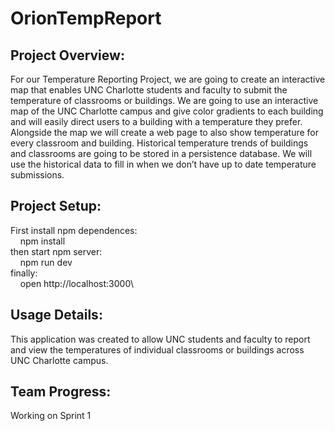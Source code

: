 # OrionTempReport

## Project Overview:
For our Temperature Reporting Project, we are going to create an interactive map that enables UNC Charlotte students and faculty to submit the temperature of classrooms or buildings. We are going to use an interactive map of the UNC Charlotte campus and give color gradients to each building and will easily direct users to a building with a temperature they prefer. Alongside the map we will create a web page to also show temperature for every classroom and building. Historical temperature trends of buildings and classrooms are going to be stored in a persistence database. We will use the historical data to fill in when we don’t have up to date temperature submissions. 

## Project Setup:
First install npm dependences:\
&nbsp;&nbsp;&nbsp;&nbsp;npm install\
then start npm server:\
&nbsp;&nbsp;&nbsp;&nbsp;npm run dev\
finally:\
&nbsp;&nbsp;&nbsp;&nbsp;open http://localhost:3000\

## Usage Details:
This application was created to allow UNC students and faculty to report and view the temperatures of individual classrooms or buildings across UNC Charlotte campus.

## Team Progress:
Working on Sprint 1
